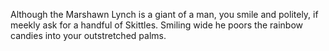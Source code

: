 Although the Marshawn Lynch is a giant of a man, you smile and politely, if meekly ask for a handful of Skittles. Smiling wide he poors the rainbow candies into your outstretched palms.
